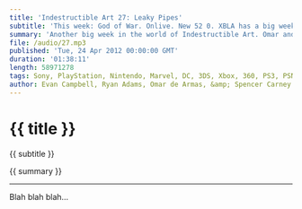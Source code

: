```yaml
---
title: 'Indestructible Art 27: Leaky Pipes'
subtitle: 'This week: God of War. Onlive. New 52 0. XBLA has a big week. Morrison-con. Super Monday Night Combat. DC Trinity Wars. A game specific Kickstarter. Ryan and Spencer talk new comics. Fez, Witcher 2, Trials:Evolution. Listener Questions get answered.'
summary: 'Another big week in the world of Indestructible Art. Omar and Evan break down news on the God of War trailer that was recently leaked on Amazon.com, XBox Live's big sales week, what Onlive has to offer, and Super Monday Night Combat's early release on Steam. Ryan and Spencer bring news of prequel books from DC's New 52, a Grant Morrison Con, and a teaser of DC's Trinity Wars event. Evan doesn't see a need for a game specific Kickstarter knockoff. Ryan tells us what he thinks of some recent comic releases. The group discusses Saga #2, and Avengers v. X-Men #2. Omar apologizes for not fully understanding what Fez really was before speaking about it last week. By the way you all really do need to play Fez. Evan and Omar try to explain The Witcher 2 to Spencer. We answer some listener questions about the Flood in the Halo series, and what has become of Shadowcat.'
file: /audio/27.mp3
published: 'Tue, 24 Apr 2012 00:00:00 GMT'
duration: '01:38:11'
length: 58971278
tags: Sony, PlayStation, Nintendo, Marvel, DC, 3DS, Xbox, 360, PS3, PSN, XBLA, Video Games, Comics, Games, Indestructible Art, Avengers VS XMen, God of War, Onlive, New 52, Grant Morrison, Trinity Wars, Kickstarter, Fez, Witcher 2, Trials: Evolution, Shadowcat
author: Evan Campbell, Ryan Adams, Omar de Armas, &amp; Spencer Carney
---
```


# {{ title }}

{{ subtitle }}

{{ summary }}

- - -

Blah blah blah...
